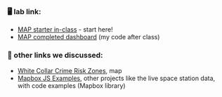 ### 🖥️ lab link:
- [MAP starter in-class](https://glitch.com/edit/#!/organic-walnut-velvet?path=README.md%3A55%3A13) - start here!
- [MAP completed dashboard](https://glitch.com/edit/#!/weak-waiting-snowdrop?path=index.html%3A141%3A70) (my code after class)

### 🤖 other links we discussed:
- [White Collar Crime Risk Zones](https://whitecollar.thenewinquiry.com/), map
- [Mapbox JS Examples](https://docs.mapbox.com/mapbox-gl-js/example/), other projects like the live space station data, with code examples (Mapbox library)



